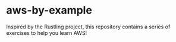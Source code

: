 # aws-by-example
Inspired by the Rustling project, this repository contains a series of exercises to help you learn AWS!
